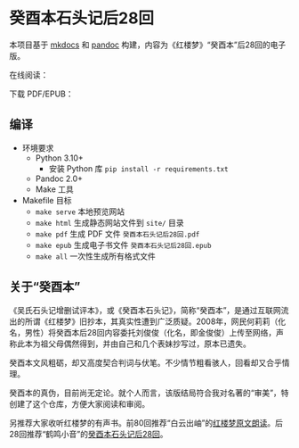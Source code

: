 # 癸酉本石头记后28回

本项目基于 [mkdocs](https://www.mkdocs.org/) 和 [pandoc](https://pandoc.org/) 构建，内容为《红楼梦》“癸酉本”后28回的电子版。

在线阅读：

下载 PDF/EPUB：

## 编译

- 环境要求
  - Python 3.10+
    - 安装 Python 库 `pip install -r requirements.txt`
  - Pandoc 2.0+
  - Make 工具
- Makefile 目标
  - `make serve` 本地预览网站
  - `make html` 生成静态网站文件到 `site/` 目录
  - `make pdf` 生成 PDF 文件 `癸酉本石头记后28回.pdf`
  - `make epub` 生成电子书文件 `癸酉本石头记后28回.epub`
  - `make all` 一次性生成所有格式文件

## 关于“癸酉本”

《吴氏石头记增删试评本》，或《癸酉本石头记》，简称“癸酉本”，是通过互联网流出的所谓《红楼梦》旧抄本，其真实性遭到广泛质疑。2008年，网民何莉莉（化名，男性）将癸酉本后28回内容委托刘俊俊（化名，即金俊俊）上传至网络，声称此本为祖父母偶然得到，并由自己和几个表妹抄写过，原本已遗失。

癸酉本文风粗砺，却又高度契合判词与伏笔。不少情节粗看骇人，回看却又合乎情理。

癸酉本的真伪，目前尚无定论。就个人而言，该版结局符合我对名著的“审美”，特创建了这个仓库，方便大家阅读和审阅。

另推荐大家收听红楼梦的有声书。前80回推荐“白云出岫”的[红楼梦原文朗读](https://www.ximalaya.com/album/220565)。后28回推荐“鹤鸣小音”的[癸酉本石头记后28回](https://www.ximalaya.com/album/16971067)。
